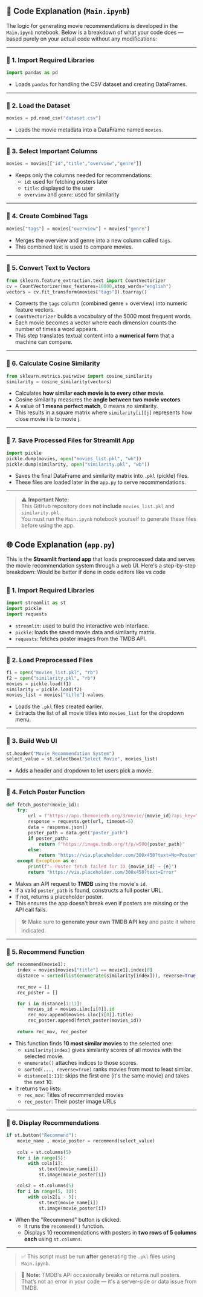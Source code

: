 ## 🧠 Code Explanation (`Main.ipynb`)

The logic for generating movie recommendations is developed in the `Main.ipynb` notebook. Below is a breakdown of what your code does — based purely on your actual code without any modifications:

---

### 🔹 1. Import Required Libraries
```python
import pandas as pd
```
- Loads `pandas` for handling the CSV dataset and creating DataFrames.

---

### 🔹 2. Load the Dataset
```python
movies = pd.read_csv("dataset.csv")
```
- Loads the movie metadata into a DataFrame named `movies`.

---

### 🔹 3. Select Important Columns
```python
movies = movies[["id","title","overview","genre"]]
```
- Keeps only the columns needed for recommendations:
  - `id`: used for fetching posters later
  - `title`: displayed to the user
  - `overview` and `genre`: used for similarity

---

### 🔹 4. Create Combined Tags
```python
movies["tags"] = movies["overview"] + movies["genre"]
```
- Merges the overview and genre into a new column called `tags`.
- This combined text is used to compare movies.

---

### 🔹 5. Convert Text to Vectors
```python
from sklearn.feature_extraction.text import CountVectorizer
cv = CountVectorizer(max_features=10000,stop_words="english")
vectors = cv.fit_transform(movies["tags"]).toarray()
```
- Converts the `tags` column (combined genre + overview) into numeric feature vectors.
- `CountVectorizer` builds a vocabulary of the 5000 most frequent words.
- Each movie becomes a vector where each dimension counts the number of times a word appears.
- This step translates textual content into a **numerical form** that a machine can compare.

---

### 🔹 6. Calculate Cosine Similarity
```python
from sklearn.metrics.pairwise import cosine_similarity
similarity = cosine_similarity(vectors)
```
- Calculates **how similar each movie is to every other movie**.
- Cosine similarity measures the **angle between two movie vectors**.
- A value of **1 means perfect match**, 0 means no similarity.
- This results in a square matrix where `similarity[i][j]` represents how close movie i is to movie j.

---

### 🔹 7. Save Processed Files for Streamlit App
```python
import pickle
pickle.dump(movies, open("movies_list.pkl", "wb"))
pickle.dump(similarity, open("similarity.pkl", "wb"))
```
- Saves the final DataFrame and similarity matrix into `.pkl` (pickle) files.
- These files are loaded later in the `app.py` to serve recommendations.

---

> ⚠️ **Important Note:**  
> This GitHub repository does **not include** `movies_list.pkl` and `similarity.pkl`.  
> You must run the `Main.ipynb` notebook yourself to generate these files before using the app.



## 🌐 Code Explanation (`app.py`)

This is the **Streamlit frontend app** that loads preprocessed data and serves the movie recommendation system through a web UI. Here's a step-by-step breakdown:
Would be better if done in code editors like vs code

##
##



### 🔹 1. Import Required Libraries
```python
import streamlit as st
import pickle
import requests
```
- `streamlit`: used to build the interactive web interface.
- `pickle`: loads the saved movie data and similarity matrix.
- `requests`: fetches poster images from the TMDB API.

---

### 🔹 2. Load Preprocessed Files
```python
f1 = open("movies_list.pkl", "rb")
f2 = open("similarity.pkl", "rb")
movies = pickle.load(f1)
similarity = pickle.load(f2)
movies_list = movies["title"].values
```
- Loads the `.pkl` files created earlier.
- Extracts the list of all movie titles into `movies_list` for the dropdown menu.

---

### 🔹 3. Build Web UI
```python
st.header("Movie Recommendation System")
select_value = st.selectbox("Select Movie", movies_list)
```
- Adds a header and dropdown to let users pick a movie.

---

### 🔹 4. Fetch Poster Function
```python
def fetch_poster(movie_id):
    try:
        url = f"https://api.themoviedb.org/3/movie/{movie_id}?api_key=YOUR_API_KEY&language=en-US"
        response = requests.get(url, timeout=5)
        data = response.json()
        poster_path = data.get("poster_path")
        if poster_path:
            return f"https://image.tmdb.org/t/p/w500{poster_path}"
        else:
            return "https://via.placeholder.com/300x450?text=No+Poster"
    except Exception as e:
        print(f"⚠️ Poster fetch failed for ID {movie_id} → {e}")
        return "https://via.placeholder.com/300x450?text=Error"
```
- Makes an API request to **TMDB** using the movie's `id`.
- If a valid `poster_path` is found, constructs a full poster URL.
- If not, returns a placeholder poster.
- This ensures the app doesn't break even if posters are missing or the API call fails.

> 🛠 Make sure to **generate your own TMDB API key** and paste it where indicated.

---

### 🔹 5. Recommend Function
```python
def recommend(movie1):
    index = movies[movies["title"] == movie1].index[0]
    distance = sorted(list(enumerate(similarity[index])), reverse=True, key=lambda vector: vector[1])
    
    rec_mov = []
    rec_poster = []

    for i in distance[1:11]:
        movies_id = movies.iloc[i[0]].id
        rec_mov.append(movies.iloc[i[0]].title)
        rec_poster.append(fetch_poster(movies_id))
    
    return rec_mov, rec_poster
```
- This function finds **10 most similar movies** to the selected one:
  - `similarity[index]` gives similarity scores of all movies with the selected movie.
  - `enumerate()` attaches indices to those scores.
  - `sorted(..., reverse=True)` ranks movies from most to least similar.
  - `distance[1:11]`: skips the first one (it's the same movie) and takes the next 10.
- It returns two lists:
  - `rec_mov`: Titles of recommended movies
  - `rec_poster`: Their poster image URLs

---

### 🔹 6. Display Recommendations
```python
if st.button("Recommend"):
    movie_name , movie_poster = recommend(select_value)
    
    cols = st.columns(5)
    for i in range(5):
        with cols[i]:
            st.text(movie_name[i])
            st.image(movie_poster[i])

    cols2 = st.columns(5)
    for i in range(5, 10):
        with cols2[i - 5]:
            st.text(movie_name[i])
            st.image(movie_poster[i])
```
- When the "Recommend" button is clicked:
  - It runs the `recommend()` function.
  - Displays 10 recommendations with posters in **two rows of 5 columns each** using `st.columns`.

---

> ✅ This script must be run **after** generating the `.pkl` files using `Main.ipynb`.

> 🔴 **Note:** TMDB's API occasionally breaks or returns null posters. That’s not an error in your code — it's a server-side or data issue from TMDB.
